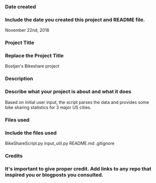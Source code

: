 ### Date created
### Include the date you created this project and README file.
November 22nd, 2018

### Project Title
### Replace the Project Title
Bostjan's Bikeshare project

### Description
### Describe what your project is about and what it does
Based on initial user input, the script parses the data and provides some bike sharing statistics for 3 major US cities.

### Files used
### Include the files used
BikeShareScript.py
input_util.py
README.md
.gitignore

### Credits
### It's important to give proper credit. Add links to any repo that inspired you or blogposts you consulted.

